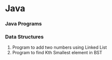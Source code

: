# Java

### Java Programs
### Data Structures
1. Program to add two numbers using Linked List
2. Program to find Kth Smallest element in BST
